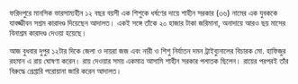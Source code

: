 ফরিদপুরে মানসিক ভারসাম্যহীন ১২ বছর বয়সী এক শিশুকে ধর্ষণের দায়ে শাহীন সরকার (৩৬) নামের এক যুবককে যাবজ্জীবন সশ্রম কারাদণ্ড দিয়েছেন আদালত। একই সঙ্গে তাঁকে ২০ হাজার টাকা জরিমানা, অনাদায়ে আরও ছয় মাসের বিনাশ্রম কারাদণ্ড দেওয়া হয়েছে।

আজ বুধবার দুপুর ১২টার দিকে জেলা ও দায়রা জজ এবং নারী ও শিশু নির্যাতন দমন ট্রাইব্যুনালের বিচারক মো. হাফিজুর রহমান এ রায় ঘোষণা করেন। রায় দেওয়ার সময় একমাত্র আসামি শাহীন সরকার পলাতক ছিলেন। রায়ের পরপরই তাঁর বিরুদ্ধে গ্রেপ্তারি পরোয়ানা জারি করেন আদালত।
